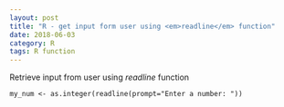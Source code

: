 ```yaml
---
layout: post
title: "R - get input form user using <em>readline</em> function"
date: 2018-06-03
category: R
tags: R function
---
```


Retrieve input from user using <em>readline</em> function


```
my_num <- as.integer(readline(prompt="Enter a number: "))

```
